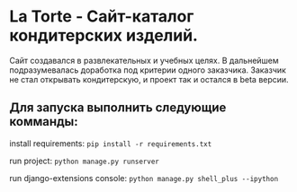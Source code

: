 # La Torte - Сайт-каталог кондитерских изделий.
Сайт создавался в развлекательных  и учебных целях. В дальнейшем подразумевалась доработка под критерии одного заказчика. Заказчик не стал открывать кондитерскую, и проект так и остался в beta версии.
## Для запуска выполнить следующие комманды:

install requirements: 
`pip install -r requirements.txt`

run project:
`python manage.py runserver`

run django-extensions console: 
`python manage.py shell_plus --ipython`
